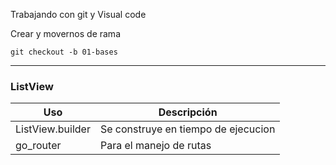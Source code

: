 Trabajando con git y Visual code

Crear y movernos de rama
```
git checkout -b 01-bases
```

-- -
### ListView
| Uso              | Descripción                         |
| ---------------- | ----------------------------------- |
| ListView.builder | Se construye en tiempo de ejecucion |
| go_router        | Para el manejo de rutas             |
